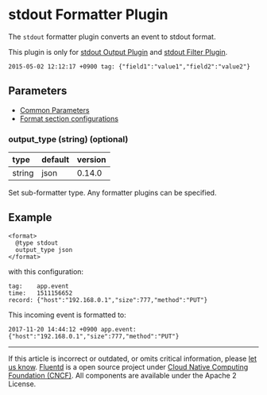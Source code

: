 # stdout Formatter Plugin

The `stdout` formatter plugin converts an event to stdout format.

This plugin is only for [stdout Output Plugin](/plugins/output/stdout.md) and [stdout Filter Plugin](/plugins/filter/stdout.md).

```
2015-05-02 12:12:17 +0900 tag: {"field1":"value1","field2":"value2"}
```


## Parameters

-   [Common Parameters](/configuration/plugin-common-parameters.md)
-   [Format section configurations](/configuration/format-section.md)


### output\_type (string) (optional)

| type   | default | version |
|:-------|:--------|:--------|
| string | json    | 0.14.0  |

Set sub-formatter type. Any formatter plugins can be specified.


## Example

```
<format>
  @type stdout
  output_type json
</format>
```

with this configuration:

```
tag:    app.event
time:   1511156652
record: {"host":"192.168.0.1","size":777,"method":"PUT"}
```

This incoming event is formatted to:

```
2017-11-20 14:44:12 +0900 app.event: {"host":"192.168.0.1","size":777,"method":"PUT"}
```


------------------------------------------------------------------------

If this article is incorrect or outdated, or omits critical information, please [let us know](https://github.com/fluent/fluentd-docs/issues?state=open).
[Fluentd](http://www.fluentd.org/) is a open source project under [Cloud Native Computing Foundation (CNCF)](https://cncf.io/). All components are available under the Apache 2 License.
